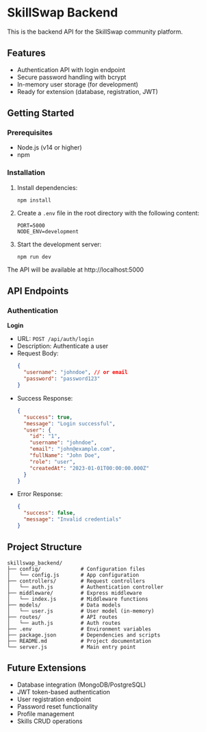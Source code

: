 # SkillSwap Backend

This is the backend API for the SkillSwap community platform.

## Features

- Authentication API with login endpoint
- Secure password handling with bcrypt
- In-memory user storage (for development)
- Ready for extension (database, registration, JWT)

## Getting Started

### Prerequisites

- Node.js (v14 or higher)
- npm

### Installation

1. Install dependencies:
   ```
   npm install
   ```

2. Create a `.env` file in the root directory with the following content:
   ```
   PORT=5000
   NODE_ENV=development
   ```

3. Start the development server:
   ```
   npm run dev
   ```

The API will be available at http://localhost:5000

## API Endpoints

### Authentication

**Login**
- URL: `POST /api/auth/login`
- Description: Authenticate a user
- Request Body:
  ```json
  {
    "username": "johndoe", // or email
    "password": "password123"
  }
  ```
- Success Response:
  ```json
  {
    "success": true,
    "message": "Login successful",
    "user": {
      "id": "1",
      "username": "johndoe",
      "email": "john@example.com",
      "fullName": "John Doe",
      "role": "user",
      "createdAt": "2023-01-01T00:00:00.000Z"
    }
  }
  ```
- Error Response:
  ```json
  {
    "success": false,
    "message": "Invalid credentials"
  }
  ```

## Project Structure

```
skillswap_backend/
├── config/             # Configuration files
│   └── config.js       # App configuration
├── controllers/        # Request controllers
│   └── auth.js         # Authentication controller
├── middleware/         # Express middleware
│   └── index.js        # Middleware functions
├── models/             # Data models
│   └── user.js         # User model (in-memory)
├── routes/             # API routes
│   └── auth.js         # Auth routes
├── .env                # Environment variables
├── package.json        # Dependencies and scripts
├── README.md           # Project documentation
└── server.js           # Main entry point
```

## Future Extensions

- Database integration (MongoDB/PostgreSQL)
- JWT token-based authentication
- User registration endpoint
- Password reset functionality
- Profile management
- Skills CRUD operations
